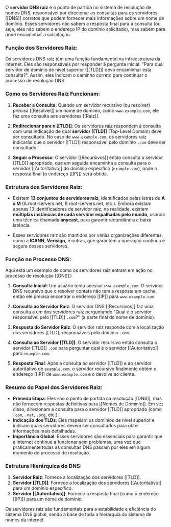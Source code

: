 O **servidor DNS raiz** é o ponto de partida no sistema de resolução de nomes DNS, responsável por direcionar as consultas para os servidores [[DNS]] corretos que podem fornecer mais informações sobre um nome de domínio. Esses servidores não sabem a resposta final para a consulta (ou seja, eles não sabem o endereço IP do domínio solicitado), mas sabem para onde encaminhar a solicitação.

### Função dos Servidores Raiz:

Os servidores DNS raiz têm uma função fundamental na infraestrutura da internet. Eles são responsáveis por responder à pergunta inicial: "Para qual servidor de domínio de nível superior ([[TLD]]) devo encaminhar esta consulta?". Assim, eles indicam o caminho correto para continuar o processo de resolução DNS.

### Como os Servidores Raiz Funcionam:

1. **Receber a Consulta**: Quando um servidor recursivo (ou resolver) precisa [[Resolver]] um nome de domínio, como `www.example.com`, ele faz uma consulta aos servidores [[Raiz]].
    
2. **Redirecionar para o [[TLD]]**: Os servidores raiz respondem à consulta com uma indicação de qual **servidor [[TLD]]** (Top-Level Domain) deve ser consultado. No caso de `www.example.com`, os servidores raiz indicarão que o servidor [[TLD]] responsável pelo domínio `.com` deve ser consultado.
    
3. **Seguir o Processo**: O servidor [[Recursivos]] então consulta o servidor [[TLD]] apropriado, que em seguida encaminha a consulta para o servidor [[Autoritativo]] do domínio específico (`example.com`), onde a resposta final (o endereço [[IP]]) será obtida.
    

### Estrutura dos Servidores Raiz:

- Existem **13 conjuntos de servidores raiz**, identificados pelas letras de **A a M** (A.root-servers.net, B.root-servers.net, etc.). Embora existam apenas 13 identificadores de servidor raiz, na realidade, existem **múltiplas instâncias de cada servidor espalhadas pelo mundo**, usando uma técnica chamada **anycast**, para garantir redundância e baixa latência.
    
- Esses servidores raiz são mantidos por várias organizações diferentes, como a **ICANN**, **Verisign**, e outras, que garantem a operação contínua e segura desses servidores.
    

### Função no Processo DNS:

Aqui está um exemplo de como os servidores raiz entram em ação no processo de resolução [[DNS]]:

1. **Consulta Inicial**: Um usuário tenta acessar `www.example.com`. O servidor DNS recursivo que o resolver contata não tem a resposta em cache, então ele precisa encontrar o endereço [[IP]] para `www.example.com`.
    
2. **Consulta ao Servidor Raiz**: O servidor DNS [[Recursivos]] faz uma consulta a um dos servidores raiz perguntando "Qual é o servidor responsável pelo [[TLD]] `.com`?" (a parte final do nome de domínio).
    
3. **Resposta do Servidor Raiz**: O servidor raiz responde com a localização dos servidores [[TLD]] responsáveis pelo domínio `.com`.
    
4. **Consulta ao Servidor [[TLD]]**: O servidor recursivo então consulta o servidor [[TLD]] `.com` para perguntar qual é o servidor [[Autoritativo]] para `example.com`.
    
5. **Resposta Final**: Após a consulta ao servidor [[TLD]] e ao servidor autoritativo de `example.com`, o servidor recursivo finalmente obtém o endereço [[IP]] de `www.example.com` e o devolve ao cliente.
    

### Resumo do Papel dos Servidores Raiz:

- **Primeira Etapa**: Eles são o ponto de partida na resolução [[DNS]], mas não fornecem respostas definitivas para [[Nomes de Domínio]]. Em vez disso, direcionam a consulta para o servidor [[TLD]] apropriado (como `.com`, `.net`, `.org`, etc.).
- **Indicação dos TLDs**: Eles mapeiam os domínios de nível superior e indicam quais servidores devem ser consultados para obter informações mais detalhadas.
- **Importância Global**: Esses servidores são essenciais para garantir que a internet continue a funcionar sem problemas, uma vez que praticamente todas as consultas DNS passam por eles em algum momento do processo de resolução.

### Estrutura Hierárquica do DNS:

1. **Servidor Raiz**: Fornece a localização dos servidores [[TLD]].
2. **Servidor [[TLD]]**: Fornece a localização dos servidores [[Autoritativo]] para um domínio específico.
3. **Servidor [[Autoritativo]]**: Fornece a resposta final (como o endereço [[IP]]) para um nome de domínio.

Os servidores raiz são fundamentais para a estabilidade e eficiência do sistema DNS global, sendo a base de toda a hierarquia do sistema de nomes da internet.